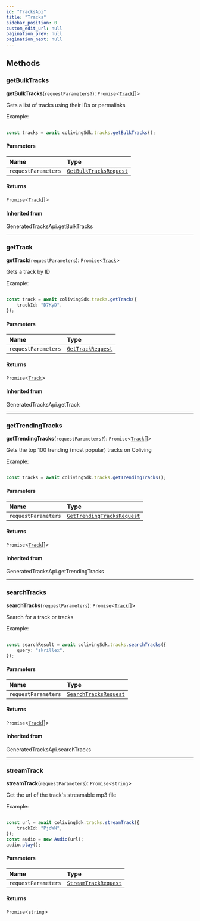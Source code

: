 ```yaml
---
id: "TracksApi"
title: "Tracks"
sidebar_position: 0
custom_edit_url: null
pagination_prev: null
pagination_next: null
---
```


## Methods

### getBulkTracks

**getBulkTracks**(`requestParameters?`): `Promise`<[`Track`](../interfaces/Track.md)[]\>

Gets a list of tracks using their IDs or permalinks

Example:

```typescript

const tracks = await colivingSdk.tracks.getBulkTracks();

```

#### Parameters

| Name | Type |
| :------ | :------ |
| `requestParameters` | [`GetBulkTracksRequest`](../interfaces/GetBulkTracksRequest.md) |

#### Returns

`Promise`<[`Track`](../interfaces/Track.md)[]\>

#### Inherited from

GeneratedTracksApi.getBulkTracks

___

### getTrack

**getTrack**(`requestParameters`): `Promise`<[`Track`](../interfaces/Track.md)\>

Gets a track by ID

Example:

```typescript

const track = await colivingSdk.tracks.getTrack({
    trackId: "D7KyD",
});

```

#### Parameters

| Name | Type |
| :------ | :------ |
| `requestParameters` | [`GetTrackRequest`](../interfaces/GetTrackRequest.md) |

#### Returns

`Promise`<[`Track`](../interfaces/Track.md)\>

#### Inherited from

GeneratedTracksApi.getTrack

___

### getTrendingTracks

**getTrendingTracks**(`requestParameters?`): `Promise`<[`Track`](../interfaces/Track.md)[]\>

Gets the top 100 trending (most popular) tracks on Coliving

Example:

```typescript

const tracks = await colivingSdk.tracks.getTrendingTracks();

```

#### Parameters

| Name | Type |
| :------ | :------ |
| `requestParameters` | [`GetTrendingTracksRequest`](../interfaces/GetTrendingTracksRequest.md) |

#### Returns

`Promise`<[`Track`](../interfaces/Track.md)[]\>

#### Inherited from

GeneratedTracksApi.getTrendingTracks

___

### searchTracks

**searchTracks**(`requestParameters`): `Promise`<[`Track`](../interfaces/Track.md)[]\>

Search for a track or tracks

Example:

```typescript

const searchResult = await colivingSdk.tracks.searchTracks({
    query: "skrillex",
});

```

#### Parameters

| Name | Type |
| :------ | :------ |
| `requestParameters` | [`SearchTracksRequest`](../interfaces/SearchTracksRequest.md) |

#### Returns

`Promise`<[`Track`](../interfaces/Track.md)[]\>

#### Inherited from

GeneratedTracksApi.searchTracks

___

### streamTrack

**streamTrack**(`requestParameters`): `Promise`<`string`\>

Get the url of the track's streamable mp3 file

Example:

```typescript

const url = await colivingSdk.tracks.streamTrack({
    trackId: "PjdWN",
});
const audio = new Audio(url);
audio.play();

```

#### Parameters

| Name | Type |
| :------ | :------ |
| `requestParameters` | [`StreamTrackRequest`](../interfaces/StreamTrackRequest.md) |

#### Returns

`Promise`<`string`\>
